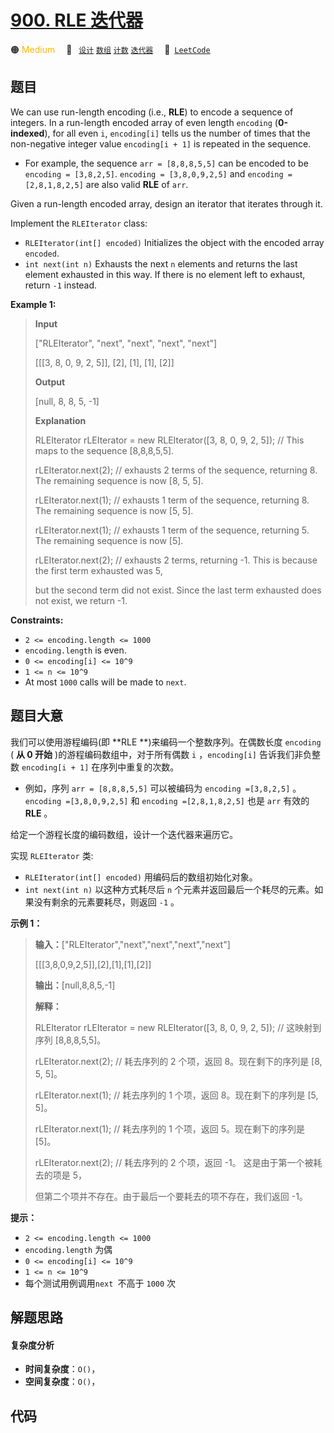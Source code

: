 # [900. RLE 迭代器](https://leetcode.com/problems/rle-iterator)

🟠 <font color=#ffb800>Medium</font>&emsp; 🔖&ensp; [`设计`](/outline/tag/design.md) [`数组`](/outline/tag/array.md) [`计数`](/outline/tag/counting.md) [`迭代器`](/outline/tag/iterator.md)&emsp; 🔗&ensp;[`LeetCode`](https://leetcode.com/problems/rle-iterator)

## 题目

We can use run-length encoding (i.e., **RLE**) to encode a sequence of
integers. In a run-length encoded array of even length `encoding`
(**0-indexed**), for all even `i`, `encoding[i]` tells us the number of times
that the non-negative integer value `encoding[i + 1]` is repeated in the
sequence.

  * For example, the sequence `arr = [8,8,8,5,5]` can be encoded to be `encoding = [3,8,2,5]`. `encoding = [3,8,0,9,2,5]` and `encoding = [2,8,1,8,2,5]` are also valid **RLE** of `arr`.

Given a run-length encoded array, design an iterator that iterates through it.

Implement the `RLEIterator` class:

  * `RLEIterator(int[] encoded)` Initializes the object with the encoded array `encoded`.
  * `int next(int n)` Exhausts the next `n` elements and returns the last element exhausted in this way. If there is no element left to exhaust, return `-1` instead.



**Example 1:**

> 
> 
> 
> 
> 
> **Input**
> 
> ["RLEIterator", "next", "next", "next", "next"]
> 
> [[[3, 8, 0, 9, 2, 5]], [2], [1], [1], [2]]
> 
> **Output**
> 
> [null, 8, 8, 5, -1]
> 
> 
> 
> **Explanation**
> 
> RLEIterator rLEIterator = new RLEIterator([3, 8, 0, 9, 2, 5]); // This maps to the sequence [8,8,8,5,5].
> 
> rLEIterator.next(2); // exhausts 2 terms of the sequence, returning 8. The remaining sequence is now [8, 5, 5].
> 
> rLEIterator.next(1); // exhausts 1 term of the sequence, returning 8. The remaining sequence is now [5, 5].
> 
> rLEIterator.next(1); // exhausts 1 term of the sequence, returning 5. The remaining sequence is now [5].
> 
> rLEIterator.next(2); // exhausts 2 terms, returning -1. This is because the first term exhausted was 5,
> 
> but the second term did not exist. Since the last term exhausted does not exist, we return -1.

**Constraints:**

  * `2 <= encoding.length <= 1000`
  * `encoding.length` is even.
  * `0 <= encoding[i] <= 10^9`
  * `1 <= n <= 10^9`
  * At most `1000` calls will be made to `next`.


## 题目大意

我们可以使用游程编码(即 **RLE  **)来编码一个整数序列。在偶数长度 `encoding` ( **从 0 开始**
)的游程编码数组中，对于所有偶数 `i` ，`encoding[i]` 告诉我们非负整数 `encoding[i + 1]` 在序列中重复的次数。

  * 例如，序列 `arr = [8,8,8,5,5]` 可以被编码为 `encoding =[3,8,2,5]` 。`encoding =[3,8,0,9,2,5]` 和 `encoding =[2,8,1,8,2,5]` 也是 `arr` 有效的 **RLE** 。

给定一个游程长度的编码数组，设计一个迭代器来遍历它。

实现 `RLEIterator` 类:

  * `RLEIterator(int[] encoded)` 用编码后的数组初始化对象。
  * `int next(int n)` 以这种方式耗尽后 `n` 个元素并返回最后一个耗尽的元素。如果没有剩余的元素要耗尽，则返回 `-1` 。



**示例 1：**

> 
> 
> 
> 
> 
> **输入：**["RLEIterator","next","next","next","next"]
> 
> [[[3,8,0,9,2,5]],[2],[1],[1],[2]]
> 
> **输出：**[null,8,8,5,-1]
> 
> **解释：**
> 
> RLEIterator rLEIterator = new RLEIterator([3, 8, 0, 9, 2, 5]); // 这映射到序列 [8,8,8,5,5]。
> 
> rLEIterator.next(2); // 耗去序列的 2 个项，返回 8。现在剩下的序列是 [8, 5, 5]。
> 
> rLEIterator.next(1); // 耗去序列的 1 个项，返回 8。现在剩下的序列是 [5, 5]。
> 
> rLEIterator.next(1); // 耗去序列的 1 个项，返回 5。现在剩下的序列是 [5]。
> 
> rLEIterator.next(2); // 耗去序列的 2 个项，返回 -1。 这是由于第一个被耗去的项是 5，
> 
> 但第二个项并不存在。由于最后一个要耗去的项不存在，我们返回 -1。
> 
> 



**提示：**

  * `2 <= encoding.length <= 1000`
  * `encoding.length` 为偶
  * `0 <= encoding[i] <= 10^9`
  * `1 <= n <= 10^9`
  * 每个测试用例调用`next `不高于 `1000` 次 


## 解题思路

#### 复杂度分析

- **时间复杂度**：`O()`，
- **空间复杂度**：`O()`，

## 代码

```javascript

```